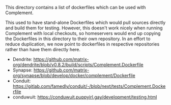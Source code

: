 This directory contains a list of dockerfiles which can be used with Complement.

This used to have stand-alone Dockerfiles which would pull sources directly and build them for testing.
However, this doesn't work nicely when running Complement with local checkouts, so homeservers would
end up copying the Dockerfiles in this directory to their own repository. In an effort to reduce
duplication, we now point to dockerfiles in respective repositories rather than have them directly here.

- Dendrite: https://github.com/matrix-org/dendrite/blob/v0.8.2/build/scripts/Complement.Dockerfile
- Synapse: https://github.com/matrix-org/synapse/blob/develop/docker/complement/Dockerfile
- Conduit: https://gitlab.com/famedly/conduit/-/blob/next/tests/Complement.Dockerfile
- conduwuit: https://conduwuit.puppyirl.gay/development/testing.html
